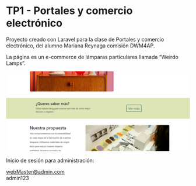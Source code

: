 # TP1 \- Portales y comercio electrónico 

Proyecto creado con Laravel para la clase de Portales y comercio electrónico, del alumno Mariana Reynaga comisión DWM4AP. 

La página es un e-commerce de lámparas particulares llamada “Weirdo Lamps”.

![Captura de pantalla del sitio web](/public/img/screenshot-md.png)

Inicio de sesión para administración: 

[webMaster@admin.com](mailto:webMaster@admin.com)  
admin123
